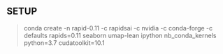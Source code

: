 ## SETUP

> conda create -n rapid-0.11 -c rapidsai -c nvidia -c conda-forge  -c defaults rapids=0.11 seaborn umap-lean ipython nb_conda_kernels python=3.7 cudatoolkit=10.1